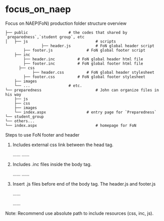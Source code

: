 # focus_on_naep
Focus on NAEP(FoN) production folder structure overview

    ├── public                  # the codes that shared by `preparedness`,`student group`, etc
    │   ├── js      						# scripts
     				├── header.js 			# FoN global header script
            ├── footer.js				# FoN global footer script
        ├── inc             
            ├── header.inc  		# FoN global header html file           
            ├── footer.inc			# FoN global footer html file           
    	  ├── css
    	  		├── header.css  		# FoN global header stylesheet           
            ├── footer.css			# FoN global footer stylesheet
        ├── images             
        └── ...                 # etc.
    └── preparedness						# John can organize files in his way
        ├── js      					
        ├── css     						 
        ├── images               
        └── index.aspx					# entry page for `Preparedness`
    └── student_group									
    └── others...
    └── index.aspx							# homepage for FoN

Steps to use FoN footer and header

1. Includes external css link between the head tag. 

    <head>
      ......
      <link href="/focus_on_naep/public/css/header.css" rel="stylesheet" />
      <link href="/focus_on_naep/public/css/footer.css" rel="stylesheet" />
      ......
    </head>

2. Includes .inc files inside the body tag.

    <body>
      ......
      <!--#include file="/focus_on_naep/public/inc/header.inc"-->
      <!-- your own code -->
      <!--#include file="/focus_on_naep/public/inc/footer.inc"-->
      ......
    </body>

3. Insert .js files before end of the body tag. The header.js and footer.js

    <body>
      
      
      ......
      <script src="/focus_on_naep/public/js/vendor/jquery.chunk.js"></script>
      <script src="/focus_on_naep/public/js/header.js"></script>
      <script src="/focus_on_naep/public/js/footer.js"></script>
      ......
    </body>

Note: Recommend use absolute path to include resources (css, inc, js).
